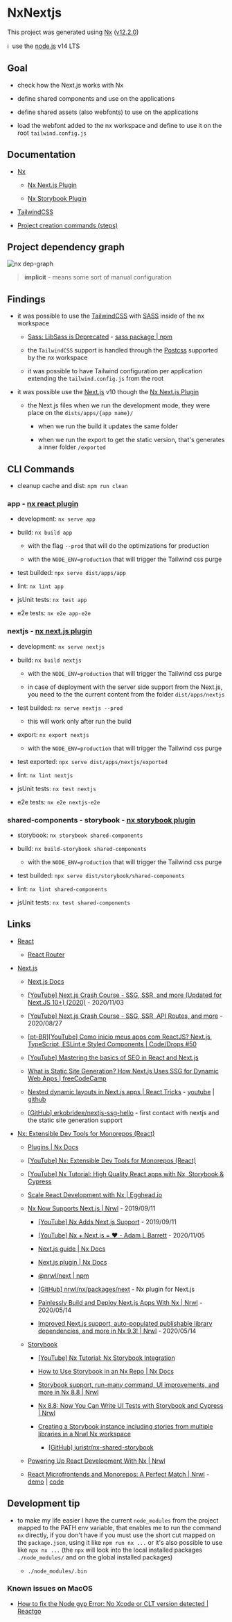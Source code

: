 # NxNextjs

This project was generated using [Nx](https://nx.dev/) ([v12.2.0](https://github.com/nrwl/nx/releases/tag/12.2.0))

ℹ️&nbsp;&nbsp;use the [node.js](https://nodejs.org/en/) v14 LTS

## Goal

- check how the Next.js works with Nx

- define shared components and use on the applications

- define shared assets (also webfonts) to use on the applications

- load the webfont added to the nx workspace and define to use it on the root `tailwind.config.js`

## Documentation

- [Nx](docs/nx.md)

  - [Nx Next.js Plugin](docs/nx-next-plugin.md)

  - [Nx Storybook Plugin](docs/nx-storybook-plugin.md)

- [TailwindCSS](docs/tailwindcss.md)

- [Project creation commands (steps)](docs/project-creation-commands.md)

## Project dependency graph

![nx dep-graph](docs/assets/nx_dep-graph.png)

> **implicit** - means some sort of manual configuration

## Findings

- it was possible to use the [TailwindCSS](https://tailwindcss.com/) with [SASS](https://sass-lang.com/) inside of the nx workspace

  - [Sass: LibSass is Deprecated](https://sass-lang.com/blog/libsass-is-deprecated) - [sass package | npm](https://www.npmjs.com/package/sass)

  - the `TailwindCSS` support is handled through the [Postcss](https://postcss.org/) supported by the nx workspace

  - it was possible to have Tailwind configuration per application extending the `tailwind.config.js` from the root

- it was possible use the [Next.js](https://nextjs.org/) v10 though the [Nx Next.js Plugin](https://nx.dev/latest/react/plugins/next/overview)

  - the Next.js files when we run the development mode, they were place on the `dists/apps/{app name}/`

    - when we run the build it updates the same folder

    - when we run the export to get the static version, that's generates a inner folder `/exported`

## CLI Commands

- cleanup cache and dist: `npm run clean`

### app - [nx react plugin](https://nx.dev/latest/react/plugins/react/overview)

- development: `nx serve app`

- build: `nx build app`

  - with the flag `--prod` that will do the optimizations for production

  - with the `NODE_ENV=production` that will trigger the Tailwind css purge

- test builded: `npx serve dist/apps/app`

- lint: `nx lint app`

- jsUnit tests: `nx test app`

- e2e tests: `nx e2e app-e2e`

### nextjs - [nx next.js plugin](https://nx.dev/latest/react/plugins/next/overview)

- development: `nx serve nextjs`

- build: `nx build nextjs`

  - with the `NODE_ENV=production` that will trigger the Tailwind css purge

  - in case of deployment with the server side support from the Next.js, you need to the the current content from the folder `dist/apps/nextjs`

- test builded: `nx serve nextjs --prod`

  - this will work only after run the build

- export: `nx export nextjs`

  - with the `NODE_ENV=production` that will trigger the Tailwind css purge

- test exported: `npx serve dist/apps/nextjs/exported`

- lint: `nx lint nextjs`

- jsUnit tests: `nx test nextjs`

- e2e tests: `nx e2e nextjs-e2e`

### shared-components - storybook - [nx storybook plugin](https://nx.dev/latest/react/plugins/storybook/overview)

- storybook: `nx storybook shared-components`

- build: `nx build-storybook shared-components`

  - with the `NODE_ENV=production` that will trigger the Tailwind css purge

- test builded: `npx serve dist/storybook/shared-components`

- lint: `nx lint shared-components`

- jsUnit tests: `nx test shared-components`

## Links

- [React](https://reactjs.org/)

  - [React Router](https://reactrouter.com/)

- [Next.js](https://nextjs.org/)

  - [Next.js Docs](https://nextjs.org/docs/getting-started)

  - [[YouTube] Next.js Crash Course - SSG, SSR, and more (Updated for Next.JS 10+) (2020)](https://www.youtube.com/watch?v=dArDe9v5QIA) - 2020/11/03

  - [[YouTube] Next.js Crash Course - SSG, SSR, API Routes, and more](https://www.youtube.com/watch?v=q-sYloF3xKM) - 2020/08/27

  - [[pt-BR][YouTube] Como inicio meus apps com ReactJS? Next.js, TypeScript, ESLint e Styled Components | Code/Drops #50](https://www.youtube.com/watch?v=1nVUfZg2dSA)

  - [[YouTube] Mastering the basics of SEO in React and Next.js](https://www.youtube.com/watch?v=GfsqFaiaK3A)

  - [What is Static Site Generation? How Next.js Uses SSG for Dynamic Web Apps | freeCodeCamp](https://www.freecodecamp.org/news/static-site-generation-with-nextjs/)

  - [Nested dynamic layouts in Next.js apps | React Tricks](https://reacttricks.com/nested-dynamic-layouts-in-next-apps/) - [youtube](https://www.youtube.com/watch?v=69-mnojSa0M) | [github](https://github.com/kheruc/rt-nested-layouts)

  - [[GitHub] erkobridee/nextjs-ssg-hello](https://github.com/erkobridee/nextjs-ssg-hello) - first contact with nextjs and the static site generation support

- [Nx: Extensible Dev Tools for Monorepos (React)](https://nx.dev/react)

  - [Plugins | Nx Docs](https://nx.dev/react/plugins/overview)

  - [[YouTube] Nx: Extensible Dev Tools for Monorepos (React)](https://www.youtube.com/watch?v=E188J7E_MDU)

  - [[YouTube] Nx Tutorial: High Quality React apps with Nx, Storybook & Cypress](https://www.youtube.com/watch?v=mfJBLhjYMdo)

  - [Scale React Development with Nx | Egghead.io](https://egghead.io/playlists/scale-react-development-with-nx-4038)

  - [Nx Now Supports Next.js | Nrwl](https://blog.nrwl.io/nx-now-supports-next-js-84ae3d0b2aed) - 2019/09/11

    - [[YouTube] Nx Adds Next.js Support](https://www.youtube.com/watch?v=dmwgmHJ8_Ms) - 2019/09/11

    - [[YouTube] Nx + Next.js = ❤️ - Adam L Barrett](https://www.youtube.com/watch?v=chBOFzpGpyo) - 2020/11/05

    - [Next.js guide | Nx Docs](https://nx.dev/latest/react/guides/nextjs)

    - [Next.js plugin | Nx Docs](https://nx.dev/latest/react/plugins/next/overview)

    - [@nrwl/next | npm](https://www.npmjs.com/package/@nrwl/next)

    - [[GitHub] nrwl/nx/packages/next](https://github.com/nrwl/nx/tree/master/packages/next) - Nx plugin for Next.js

    - [Painlessly Build and Deploy Next.js Apps With Nx | Nrwl](https://blog.nrwl.io/painlessly-build-and-deploy-next-js-apps-with-nx-225e2721da78) - 2020/05/14

    - [Improved Next.js support, auto-populated publishable library dependencies, and more in Nx 9.3! | Nrwl](https://blog.nrwl.io/improved-next-js-support-auto-populated-publishable-library-dependencies-and-more-in-nx-9-3-c7dc967dc065) - 2020/05/14

  - [Storybook](https://storybook.js.org/)

    - [[YouTube] Nx Tutorial: Nx Storybook Integration](https://www.youtube.com/watch?v=sFpqyjT7u4s)

    - [How to Use Storybook in an Nx Repo | Nx Docs](https://nx.dev/react/plugins/storybook/overview)

    - [Storybook support, run-many command, UI improvements, and more in Nx 8.8 | Nrwl](https://blog.nrwl.io/storybook-support-run-many-command-ui-improvements-and-more-in-nx-8-8-90575cb5dda4)

    - [Nx 8.8: Now You Can Write UI Tests with Storybook and Cypress | Nrwl](https://blog.nrwl.io/ui-testing-with-storybook-and-nx-4b86975224c)

    - [Creating a Storybook instance including stories from multiple libraries in a Nrwl Nx workspace](https://medium.com/front-end-weekly/creating-a-storybook-instance-including-stories-from-multiple-libraries-in-a-nrwl-nx-workspace-89009a2bddf7)

      - [[GitHub] juristr/nx-shared-storybook](https://github.com/juristr/nx-shared-storybook)

  - [Powering Up React Development With Nx | Nrwl](https://blog.nrwl.io/powering-up-react-development-with-nx-cf0a9385dbec)

  - [React Microfrontends and Monorepos: A Perfect Match | Nrwl](https://blog.nrwl.io/monorepos-and-react-microfrontends-a-perfect-match-d49dca64489a) - [demo](https://nrwl-nx-examples-cart.netlify.com/cart) | [code](https://github.com/nrwl/nx-examples)

## Development tip

- to make my life easier I have the current `node_modules` from the project mapped to the PATH env variable, that enables me to run the command `nx` directly, if you don't have if you must use the short cut mapped on the `package.json`, using it like `npm run nx ...` or it's also possible to use like `npx nx ...` (the `npx` will look into the local installed packages `./node_modules/` and on the global installed packages)

  - `./node_modules/.bin`

### Known issues on MacOS

- [How to fix the Node gyp Error: No Xcode or CLT version detected | Reactgo](https://reactgo.com/gyp-xcode-or-clt-version-detected/)
